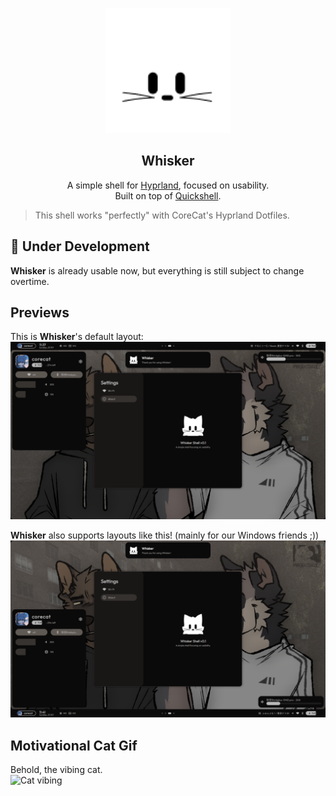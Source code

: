 <p align="center">
  <img src="logo.png" alt="Whisker Logo" width="200"/>
</p>

<h2 align="center">Whisker</h2>

<p align="center">
  A simple shell for <a href="https://hyprland.org">Hyprland</a>, focused on usability.<br>
  Built on top of <a href="https://quickshell.org">Quickshell</a>.
</p>

> This shell works "perfectly" with CoreCat's Hyprland Dotfiles.

## 🚧 Under Development

**Whisker** is already usable now, but everything is still subject to change overtime.


## Previews
This is **Whisker**'s default layout:
![Top bar preview](images/preview-topbar.png)

**Whisker** also supports layouts like this! (mainly for our Windows friends ;))  
![Bottom bar preview](images/preview-bottombar.png)

## Motivational Cat Gif
Behold, the vibing cat.  
![Cat vibing](https://corecathx.github.io/images/catvibe.gif)
